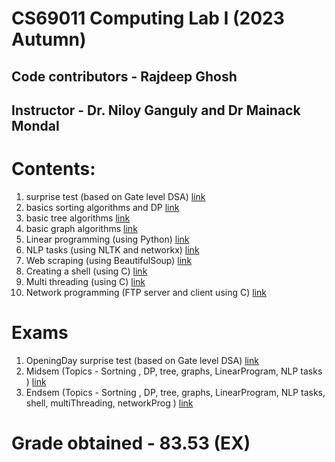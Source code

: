 # CS69011 Computing Lab I (2023 Autumn) 

## Code contributors - Rajdeep Ghosh

## Instructor - Dr. Niloy Ganguly and Dr Mainack Mondal

# Contents:
1. surprise test (based on Gate level DSA) [link](/exams/opening_Test/)
2. basics sorting algorithms and DP [link](/CL%20lab/C/sorting%20%26%20Dp)
3. basic tree algorithms [link](/CL%20lab/C/tree/)
4. basic graph algorithms [link](/CL%20lab/C/Graph)
5. Linear programming (using Python) [link](/CL%20lab/python/LinearProgramming)
6. NLP tasks (using NLTK and networkx) [link](/CL%20lab/python/NLP_tasks_py)
7. Web scraping (using BeautifulSoup) [link](/CL%20lab/python/webscrapping_py/)
8. Creating a shell (using C) [link](/OS/shellProg/)
9. Multi threading (using C) [link](/OS/multiThreading/)
10. Network programming (FTP server and client using C) [link](/OS/netwrok/)

# Exams 
1. OpeningDay surprise test (based on Gate level DSA) [link](/exams/opening_Test/Test_Questions.pdf)
2. Midsem (Topics - Sortning , DP, tree, graphs, LinearProgram, NLP tasks ) [link](exams/MidsemTest)
3. Endsem (Topics - Sortning , DP, tree, graphs, LinearProgram, NLP tasks, shell, multiThreading, networkProg ) [link](/exams/23CS60R10_ENDSEM/End%20Sem%20Lab%20Test.pdf)

# Grade obtained - 83.53 (EX)
